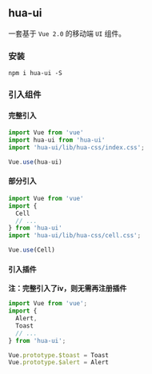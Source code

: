 ## hua-ui

一套基于 `Vue 2.0` 的移动端 `UI` 组件。

### 安装

```shell
npm i hua-ui -S
```

### 引入组件

#### 完整引入

```javascript
import Vue from 'vue'
import hua-ui from 'hua-ui'
import 'hua-ui/lib/hua-css/index.css';

Vue.use(hua-ui)
```

#### 部分引入

```javascript
import Vue from 'vue'
import {
  Cell
  // ...
} from 'hua-ui'
import 'hua-ui/lib/hua-css/cell.css';

Vue.use(Cell)
```

#### 引入插件

**注：完整引入了iv，则无需再注册插件**

```javascript
import Vue from 'vue';
import {
  Alert,
  Toast
  // ...
} from 'hua-ui';

Vue.prototype.$toast = Toast
Vue.prototype.$alert = Alert
```
